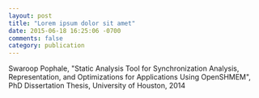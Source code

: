 ```yaml
---
layout: post
title: "Lorem ipsum dolor sit amet"
date: 2015-06-18 16:25:06 -0700
comments: false
category: publication
---
```


Swaroop Pophale, "Static Analysis Tool for Synchronization Analysis, Representation, and Optimizations for Applications Using OpenSHMEM", PhD Dissertation Thesis, University of Houston, 2014
